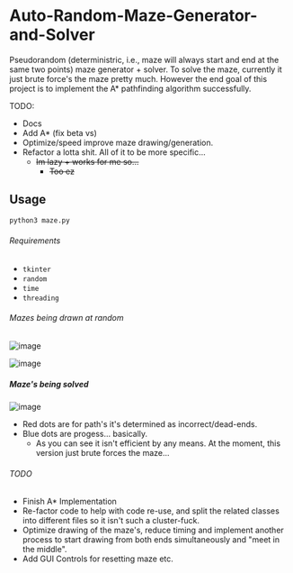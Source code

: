 # Auto-Random-Maze-Generator-and-Solver
Pseudorandom (deterministric, i.e., maze will  always start and end at the same two points) maze generator + solver. To solve the maze, currently it just brute force's the maze pretty much. However the end goal of this project is to implement the A* pathfinding algorithm successfully. 

TODO:
- Docs
- Add A* (fix beta vs)
- Optimize/speed improve maze drawing/generation.
- Refactor a lotta shit. All of it to be more specific...
  - ~~Im lazy + works for me so...~~
    - ~~Too ez~~

## Usage
```bash
python3 maze.py
```

###### Requirements
- `tkinter`
- `random`
- `time`
- `threading`

###### Mazes being drawn at random 
![image](https://github.com/supaaasuge/Auto-Random-Maze-Generator-and-Solver/assets/158092262/28b9a7a6-b4a0-447f-b95b-ea697c522e1a)


![image](https://github.com/supaaasuge/Auto-Random-Maze-Generator-and-Solver/assets/158092262/025f26b0-0e13-4593-8759-548e57eebe68)

##### Maze's being solved
![image](https://github.com/supaaasuge/Auto-Random-Maze-Generator-and-Solver/assets/158092262/a50370b0-da35-4af7-8f86-2b298297aa32)
- Red dots are for path's it's determined as incorrect/dead-ends.
- Blue dots are progess... basically.
  - As you can see it isn't efficient by any means. At the moment, this version just brute forces the maze...


###### TODO
- Finish A* Implementation
- Re-factor code to help with code re-use, and split the related classes into different files so it isn't such a cluster-fuck.
- Optimize drawing of the maze's, reduce timing and implement another process to start drawing from both ends simultaneously and "meet in the middle".
- Add GUI Controls for resetting maze etc.
